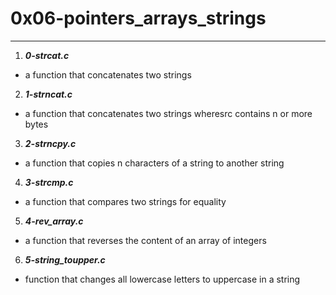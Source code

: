 # 0x06-pointers_arrays_strings
---

1. ***0-strcat.c***
- a function that concatenates two strings

2. ***1-strncat.c***
- a function that concatenates two strings wheresrc contains n or more bytes

3. ***2-strncpy.c***
- a function that copies n characters of a string to another string

4. ***3-strcmp.c***
- a function that compares two strings for equality

5. ***4-rev_array.c***
- a function that reverses the content of an array of integers

6. ***5-string_toupper.c***
-  function that changes all lowercase letters to uppercase in a string
